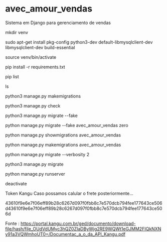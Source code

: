 # avec_amour_vendas
Sistema em Django para gerenciamento de vendas

mkdir venv

sudo apt-get install pkg-config python3-dev default-libmysqlclient-dev libmysqlclient-dev build-essential

source venv/bin/activate


pip install -r requirements.txt 


pip list

ls

python3 manage.py makemigrations

python3 manage.py check

python3 manage.py migrate --fake

python manage.py migrate --fake avec_amour_vendas zero

python manage.py showmigrations avec_amour_vendas

python manage.py makemigrations avec_amour_vendas

python manage.py migrate --verbosity 2

python3 manage.py migrate

python manage.py runserver

deactivate


Token
Kangu
 Caso possamos calular o frete posteriormente...

 43610f9e6e7f06eff89b28c6267d097f0fbb8c7e570dcb794fee177643ce506d43610f9e6e7f06eff89b28c6267d097f0fbb8c7e570dcb794fee177643ce506d

 Fonte : https://portal.kangu.com.br/ged/documento/download-file/hash/file_OUdVdUMyc3hQZ0ZIaDByWjg2RE9WQWt1eGJMM2FIQkNXNy91a3VQWmhoUT0=/Documentac_a_o_da_API_Kangu.pdf 